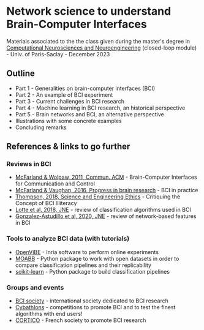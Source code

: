 # Network science to understand Brain-Computer Interfaces

Materials associated to the the class given during the master's degree in [Computational Neurosciences and Neuroengineering](https://www.universite-paris-saclay.fr/en/education/master/life-sciences-and-health/m2-computational-neurosciences-and-neuroengineering) (closed-loop module) - Univ. of Paris-Saclay - December 2023


## Outline
- Part 1 - Generalities on brain-computer interfaces (BCI)
- Part 2 - An example of BCI experiment
- Part 3 - Current challenges in BCI research
- Part 4 - Machine learning in BCI research, an historical perspective
- Part 5 - Brain networks and BCI, an alternative perspective
- Illustrations with some concrete examples
- Concluding remarks


## References & links to go further
### Reviews in BCI
- [McFarland & Wolpaw, 2011, Commun. ACM](https://www.ncbi.nlm.nih.gov/pmc/articles/PMC3188401/) - Brain-Computer Interfaces for Communication and Control
- [McFarland & Vaughan, 2016, Progress in brain research](https://www.sciencedirect.com/science/article/pii/S0079612316300917) - BCI in practice
- [Thompson, 2018, Science and Engineering Ethics](https://pubmed.ncbi.nlm.nih.gov/30117107/) - Critiquing the Concept of BCI Illiteracy
- [Lotte et al, 2018, JNE](https://iopscience.iop.org/article/10.1088/1741-2552/aab2f2) - review of classification algorithms used in BCI
- [Gonzalez-Astudillo et al, 2020, JNE](https://iopscience.iop.org/article/10.1088/1741-2552/abc760) - review of network-based features in BCI

### Tools to analyze BCI data (with tutorials)
- [OpenViBE](http://openvibe.inria.fr/) - Inria software to perform online experiments
- [MOABB](https://github.com/NeuroTechX/moabb) - Python package to work with open datasets in order to compare classification pipelines and their replicability
- [scikit-learn](https://scikit-learn.org/stable/) - Python package to build classification pipelines

### Groups and events
- [BCI society](http://bcisociety.org/) - international society dedicated to BCI research
- [Cybathlons](https://www.youtube.com/watch?v=5jGcNbQhbg8) - competitions to promote BCI and to test the finest algorithms with end users!
- [CORTICO](https://www.cortico.fr/) - French society to promote BCI research 


